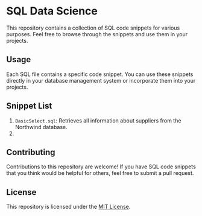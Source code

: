 # SQL Data Science

This repository contains a collection of SQL code snippets for various purposes. Feel free to browse through the snippets and use them in your projects.

## Usage

Each SQL file contains a specific code snippet. You can use these snippets directly in your database management system or incorporate them into your projects.

## Snippet List

1. `BasicSelect.sql`: Retrieves all information about suppliers from the Northwind database.
2. 

## Contributing

Contributions to this repository are welcome! If you have SQL code snippets that you think would be helpful for others, feel free to submit a pull request.

## License

This repository is licensed under the [MIT License](LICENSE).
